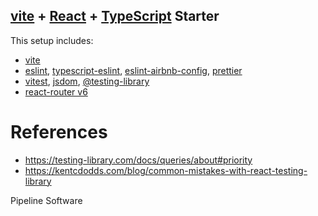 ## [vite](https://vitejs.dev/) + [React](https://reactjs.org/) + [TypeScript](https://www.typescriptlang.org/) Starter

<!-- I've left the reference in -->

This setup includes:

- [vite](https://vitejs.dev/)
- [eslint](https://eslint.org/), [typescript-eslint](https://typescript-eslint.io/), [eslint-airbnb-config](https://github.com/airbnb/javascript), [prettier](https://prettier.io/)
- [vitest](https://vitest.dev/), [jsdom](https://github.com/jsdom/jsdom), [@testing-library](https://testing-library.com/)
- [react-router v6](https://reactrouter.com/en/main)

# References

- https://testing-library.com/docs/queries/about#priority
- https://kentcdodds.com/blog/common-mistakes-with-react-testing-library

Pipeline Software
